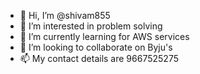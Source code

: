 - 👋 Hi, I’m @shivam855
- 👀 I’m interested in problem solving
- 🌱 I’m currently learning for AWS services
- 💞️ I’m looking to collaborate on Byju's
- 📫 My contact details are 9667525275

<!---
shivam855/shivam855 is a ✨ special ✨ repository because its `README.md` (this file) appears on your GitHub profile.
You can click the Preview link to take a look at your changes.
--->
